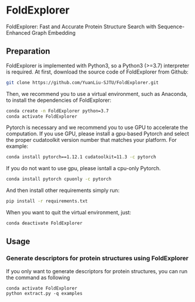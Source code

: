 # FoldExplorer
FoldExplorer: Fast and Accurate Protein Structure Search with Sequence-Enhanced Graph Embedding

## Preparation
FoldExplorer is implemented with Python3, so a Python3 (>=3.7) interpreter is required.
At first, download the source code of FoldExplorer from Github:
```bash
git clone https://github.com/YuanLiu-SJTU/FoldExplorer.git
```
Then, we recommend you to use a virtual environment, such as Anaconda, to install the dependencies of FoldExplorer:
``` bash
conda create -n FoldExplorer python=3.7
conda activate FoldExplorer
```
Pytorch is necessary and we recommend you to use GPU to accelerate the computation. If you use GPU, please install a gpu-based Pytorch and select the proper cudatoolkit version number that matches your platform. For example:
```bash
conda install pytorch==1.12.1 cudatoolkit=11.3 -c pytorch
```
If you do not want to use gpu, please isntall a cpu-only Pytorch.
```bash
conda install pytorch cpuonly -c pytorch
```
And then install other requirements simply run:
```bash
pip install -r requirements.txt
```
When you want to quit the virtual environment, just:
```bash
conda deactivate FoldExplorer
```

## Usage
### Generate descriptors for protein structures using FoldExplorer
If you only want to generate descriptors for protein structures, you can run the command as following
```
conda activate FoldExplorer
python extract.py -q examples
```
